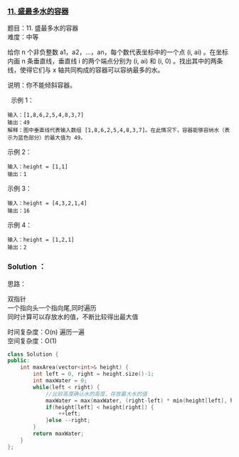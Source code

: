 ### [11. 盛最多水的容器](https://leetcode-cn.com/problems/container-with-most-water/)

题目：11. 盛最多水的容器  
难度：中等

给你 n 个非负整数 a1，a2，...，an，每个数代表坐标中的一个点 (i, ai) 。在坐标内画 n 条垂直线，垂直线 i 的两个端点分别为 (i, ai) 和 (i, 0) 。找出其中的两条线，使得它们与 x 轴共同构成的容器可以容纳最多的水。

说明：你不能倾斜容器。

 
示例 1：
~~~
输入：[1,8,6,2,5,4,8,3,7]
输出：49 
解释：图中垂直线代表输入数组 [1,8,6,2,5,4,8,3,7]。在此情况下，容器能够容纳水（表示为蓝色部分）的最大值为 49。
~~~

示例 2：
~~~
输入：height = [1,1]
输出：1
~~~

示例 3：
~~~
输入：height = [4,3,2,1,4]
输出：16
~~~

示例 4：
~~~
输入：height = [1,2,1]
输出：2
~~~

### Solution ：

思路：

双指针  
一个指向头一个指向尾,同时遍历  
同时计算可以存放水的值，不断比较得出最大值

时间复杂度：O(n)  遍历一遍  
空间复杂度：O(1)

~~~cpp
class Solution {
public:
    int maxArea(vector<int>& height) {
        int left = 0, right = height.size()-1;
        int maxWater = 0;
        while(left < right) {
            //比较高度确认水的高度，存放最大水的值
            maxWater = max(maxWater, (right-left) * min(height[left], height[right]));
            if(height[left] < height[right]) {
                ++left;
            }else --right;
        }
        return maxWater;
    }
};
~~~